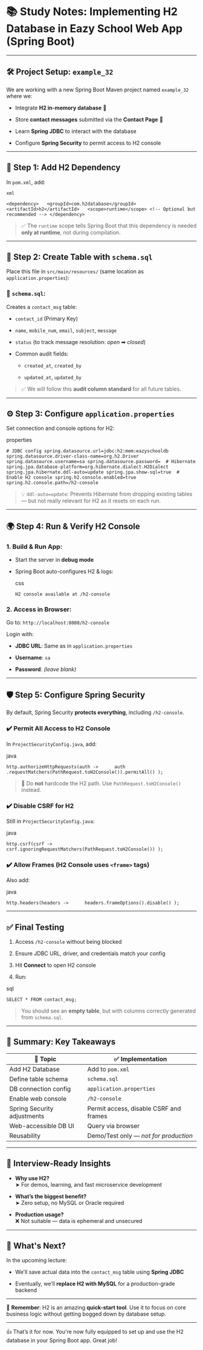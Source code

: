 # 📚 Study Notes: Implementing H2 Database in Eazy School Web App (Spring Boot)

---

## 🛠️ Project Setup: `example_32`

We are working with a new Spring Boot Maven project named `example_32` where we:

- Integrate **H2 in-memory database** 🔌
    
- Store **contact messages** submitted via the **Contact Page** 📨
    
- Learn **Spring JDBC** to interact with the database
    
- Configure **Spring Security** to permit access to H2 console
    

---

## 🔌 Step 1: Add H2 Dependency

In `pom.xml`, add:

	xml
	
`<dependency>   <groupId>com.h2database</groupId>   <artifactId>h2</artifactId>   <scope>runtime</scope> <!-- Optional but recommended --> </dependency>`

> ✅ The `runtime` scope tells Spring Boot that this dependency is needed **only at runtime**, not during compilation.

---

## 🧱 Step 2: Create Table with `schema.sql`

Place this file in `src/main/resources/` (same location as `application.properties`):

### 📄 `schema.sql`:

Creates a `contact_msg` table:

- `contact_id` (Primary Key)
    
- `name`, `mobile_num`, `email`, `subject`, `message`
    
- `status` (to track message resolution: _open_ ➡ _closed_)
    
- Common audit fields:
    
    - `created_at`, `created_by`
        
    - `updated_at`, `updated_by`
        

> ✅ We will follow this **audit column standard** for all future tables.

---

## ⚙️ Step 3: Configure `application.properties`

Set connection and console options for H2:

properties

`# JDBC config spring.datasource.url=jdbc:h2:mem:eazyschooldb spring.datasource.driver-class-name=org.h2.Driver spring.datasource.username=sa spring.datasource.password=  # Hibernate spring.jpa.database-platform=org.hibernate.dialect.H2Dialect spring.jpa.hibernate.ddl-auto=update spring.jpa.show-sql=true  # Enable H2 console spring.h2.console.enabled=true spring.h2.console.path=/h2-console`

> 💡 `ddl-auto=update`: Prevents Hibernate from dropping existing tables — but not really relevant for H2 as it resets on each run.

---

## 🌍 Step 4: Run & Verify H2 Console

### 1. Build & Run App:

- Start the server in **debug mode**
    
- Spring Boot auto-configures H2 & logs:
    
    css

    `H2 console available at /h2-console`
    

### 2. Access in Browser:

Go to: `http://localhost:8080/h2-console`

Login with:

- **JDBC URL**: Same as in `application.properties`
    
- **Username**: `sa`
    
- **Password**: _(leave blank)_
    

---

## 🛡️ Step 5: Configure Spring Security

By default, Spring Security **protects everything**, including `/h2-console`.

### ✔️ Permit All Access to H2 Console

In `ProjectSecurityConfig.java`, add:

java

`http.authorizeHttpRequests(auth ->      auth         .requestMatchers(PathRequest.toH2Console()).permitAll() );`

> 🚫 Do **not** hardcode the H2 path. Use `PathRequest.toH2Console()` instead.

### ✔️ Disable CSRF for H2

Still in `ProjectSecurityConfig.java`:

java

`http.csrf(csrf ->      csrf.ignoringRequestMatchers(PathRequest.toH2Console()) );`

### ✔️ Allow Frames (H2 Console uses `<frame>` tags)

Also add:

java

`http.headers(headers ->      headers.frameOptions().disable() );`

---

## ✅ Final Testing

1. Access `/h2-console` without being blocked
    
2. Ensure JDBC URL, driver, and credentials match your config
    
3. Hit **Connect** to open H2 console
    
4. Run:
    

sql

`SELECT * FROM contact_msg;`

> You should see an **empty table**, but with columns correctly generated from `schema.sql`.

---

## 🎯 Summary: Key Takeaways

|🔑 Topic|✅ Implementation|
|---|---|
|Add H2 Database|Add to `pom.xml`|
|Define table schema|`schema.sql`|
|DB connection config|`application.properties`|
|Enable web console|`/h2-console`|
|Spring Security adjustments|Permit access, disable CSRF and frames|
|Web-accessible DB UI|Query via browser|
|Reusability|Demo/Test only — _not for production_|

---

## 🧠 Interview-Ready Insights

- **Why use H2?**  
    ➤ For demos, learning, and fast microservice development
    
- **What’s the biggest benefit?**  
    ➤ Zero setup, no MySQL or Oracle required
    
- **Production usage?**  
    ❌ Not suitable — data is ephemeral and unsecured
    

---

## 🔄 What's Next?

In the upcoming lecture:

- We'll save actual data into the `contact_msg` table using **Spring JDBC**
    
- Eventually, we’ll **replace H2 with MySQL** for a production-grade backend
    

---

📌 **Remember**: H2 is an amazing **quick-start tool**. Use it to focus on core business logic without getting bogged down by database setup.

---

👍 That’s it for now. You're now fully equipped to set up and use the H2 database in your Spring Boot app. Great job!